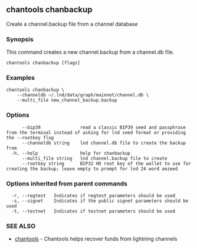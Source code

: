 ## chantools chanbackup

Create a channel.backup file from a channel database

### Synopsis

This command creates a new channel.backup from a 
channel.db file.

```
chantools chanbackup [flags]
```

### Examples

```
chantools chanbackup \
	--channeldb ~/.lnd/data/graph/mainnet/channel.db \
	--multi_file new_channel_backup.backup
```

### Options

```
      --bip39               read a classic BIP39 seed and passphrase from the terminal instead of asking for lnd seed format or providing the --rootkey flag
      --channeldb string    lnd channel.db file to create the backup from
  -h, --help                help for chanbackup
      --multi_file string   lnd channel.backup file to create
      --rootkey string      BIP32 HD root key of the wallet to use for creating the backup; leave empty to prompt for lnd 24 word aezeed
```

### Options inherited from parent commands

```
  -r, --regtest   Indicates if regtest parameters should be used
  -s, --signet    Indicates if the public signet parameters should be used
  -t, --testnet   Indicates if testnet parameters should be used
```

### SEE ALSO

* [chantools](chantools.md)	 - Chantools helps recover funds from lightning channels

